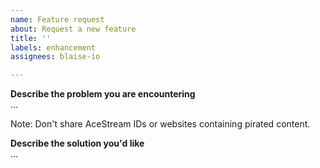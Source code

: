 ```yaml
---
name: Feature request
about: Request a new feature
title: ''
labels: enhancement
assignees: blaise-io

---
```


**Describe the problem you are encountering**  
…

Note: Don't share AceStream IDs or websites containing pirated content.

**Describe the solution you'd like**  
…
